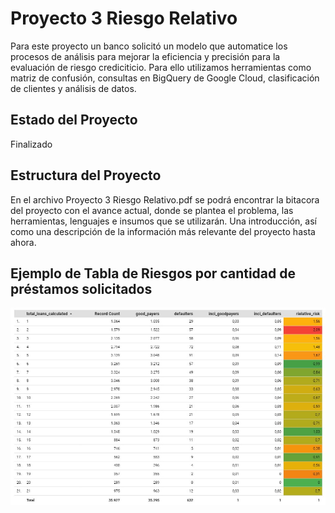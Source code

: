 # Proyecto 3 Riesgo Relativo

Para este proyecto un banco solicitó un modelo que automatice los procesos de análisis para mejorar la eficiencia y precisión para la evaluación de riesgo crediciticio. 
Para ello utilizamos herramientas como matriz de confusión, consultas en BigQuery de Google Cloud, clasificación de clientes y análisis de datos. 


## Estado del Proyecto
Finalizado 

## Estructura del Proyecto 

En el archivo Proyecto 3 Riesgo Relativo.pdf se podrá encontrar la bitacora del proyecto con el avance actual, donde se plantea el problema, las herramientas, lenguajes e insumos que se utilizarán.
Una introducción, así como una descripción de la información más relevante del proyecto hasta ahora. 

## Ejemplo de Tabla de Riesgos por cantidad de préstamos solicitados

![Loans vs Relative Risk](https://github.com/yare-romero/proyecto3-riesgorelativo/blob/main/Tabla%20Riesgos.jpg)
